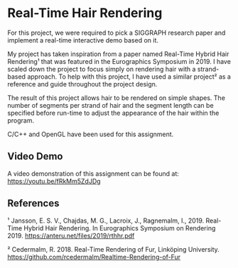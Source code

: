 # Real-Time Hair Rendering

For this project, we were required to pick a SIGGRAPH research paper and implement a real-time interactive demo based on it.

My project has taken inspiration from a paper named Real-Time Hybrid Hair Rendering¹ that was featured in the Eurographics Symposium in 2019. I have scaled down the project to focus simply on rendering hair with a strand-based approach. To help with this project, I have used a similar project² as a reference and guide throughout the project design.

The result of this project allows hair to be rendered on simple shapes. The number of segments per strand of hair and the segment length can be specified before run-time to adjust the appearance of the hair within the program.

C/C++ and OpenGL have been used for this assignment.

## Video Demo
A video demonstration of this assignment can be found at: https://youtu.be/fRkMm5ZdJDg

## References
¹ Jansson, E. S. V., Chajdas, M. G., Lacroix, J., Ragnemalm, I., 2019. Real-Time Hybrid Hair
Rendering. In Eurographics Symposium on Rendering 2019.
https://anteru.net/files/2019/rthhr.pdf

² Cedermalm, R. 2018. Real-Time Rendering of Fur, Linköping University.
https://github.com/rcedermalm/Realtime-Rendering-of-Fur
